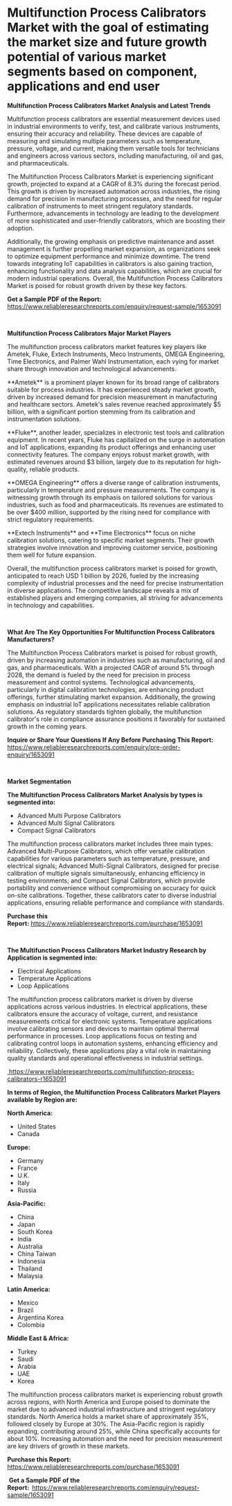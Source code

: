 <p><h1>Multifunction Process Calibrators Market with the goal of estimating the market size and future growth potential of various market segments based on component, applications and end user</h1></p><p><strong>Multifunction Process Calibrators Market Analysis and Latest Trends</strong></p>
<p><p>Multifunction process calibrators are essential measurement devices used in industrial environments to verify, test, and calibrate various instruments, ensuring their accuracy and reliability. These devices are capable of measuring and simulating multiple parameters such as temperature, pressure, voltage, and current, making them versatile tools for technicians and engineers across various sectors, including manufacturing, oil and gas, and pharmaceuticals.</p><p>The Multifunction Process Calibrators Market is experiencing significant growth, projected to expand at a CAGR of 8.3% during the forecast period. This growth is driven by increased automation across industries, the rising demand for precision in manufacturing processes, and the need for regular calibration of instruments to meet stringent regulatory standards. Furthermore, advancements in technology are leading to the development of more sophisticated and user-friendly calibrators, which are boosting their adoption.</p><p>Additionally, the growing emphasis on predictive maintenance and asset management is further propelling market expansion, as organizations seek to optimize equipment performance and minimize downtime. The trend towards integrating IoT capabilities in calibrators is also gaining traction, enhancing functionality and data analysis capabilities, which are crucial for modern industrial operations. Overall, the Multifunction Process Calibrators Market is poised for robust growth driven by these key factors.</p></p>
<p><strong>Get a Sample PDF of the Report:&nbsp;</strong> <a href="https://www.reliableresearchreports.com/enquiry/request-sample/1653091?utm_campaign=3530&utm_medium=2&utm_source=Github&utm_content=ia&utm_term=16042025&utm_id=multifunction-process-calibrators">https://www.reliableresearchreports.com/enquiry/request-sample/1653091</a></p>
<p>&nbsp;</p>
<p><strong>Multifunction Process Calibrators Major Market Players</strong></p>
<p><p>The multifunction process calibrators market features key players like Ametek, Fluke, Extech Instruments, Meco Instruments, OMEGA Engineering, Time Electronics, and Palmer Wahl Instrumentation, each vying for market share through innovation and technological advancements.</p><p>**Ametek** is a prominent player known for its broad range of calibrators suitable for process industries. It has experienced steady market growth, driven by increased demand for precision measurement in manufacturing and healthcare sectors. Ametek's sales revenue reached approximately $5 billion, with a significant portion stemming from its calibration and instrumentation solutions.</p><p>**Fluke**, another leader, specializes in electronic test tools and calibration equipment. In recent years, Fluke has capitalized on the surge in automation and IoT applications, expanding its product offerings and enhancing user connectivity features. The company enjoys robust market growth, with estimated revenues around $3 billion, largely due to its reputation for high-quality, reliable products.</p><p>**OMEGA Engineering** offers a diverse range of calibration instruments, particularly in temperature and pressure measurements. The company is witnessing growth through its emphasis on tailored solutions for various industries, such as food and pharmaceuticals. Its revenues are estimated to be over $400 million, supported by the rising need for compliance with strict regulatory requirements.</p><p>**Extech Instruments** and **Time Electronics** focus on niche calibration solutions, catering to specific market segments. Their growth strategies involve innovation and improving customer service, positioning them well for future expansion.</p><p>Overall, the multifunction process calibrators market is poised for growth, anticipated to reach USD 1 billion by 2026, fueled by the increasing complexity of industrial processes and the need for precise instrumentation in diverse applications. The competitive landscape reveals a mix of established players and emerging companies, all striving for advancements in technology and capabilities.</p></p>
<p>&nbsp;</p>
<p><strong>What Are The Key Opportunities For Multifunction Process Calibrators Manufacturers?</strong></p>
<p><p>The Multifunction Process Calibrators market is poised for robust growth, driven by increasing automation in industries such as manufacturing, oil and gas, and pharmaceuticals. With a projected CAGR of around 5% through 2028, the demand is fueled by the need for precision in process measurement and control systems. Technological advancements, particularly in digital calibration technologies, are enhancing product offerings, further stimulating market expansion. Additionally, the growing emphasis on industrial IoT applications necessitates reliable calibration solutions. As regulatory standards tighten globally, the multifunction calibrator's role in compliance assurance positions it favorably for sustained growth in the coming years.</p></p>
<p><strong>Inquire or Share Your Questions If Any Before Purchasing This Report:</strong> <a href="https://www.reliableresearchreports.com/enquiry/pre-order-enquiry/1653091?utm_campaign=3530&utm_medium=2&utm_source=Github&utm_content=ia&utm_term=16042025&utm_id=multifunction-process-calibrators">https://www.reliableresearchreports.com/enquiry/pre-order-enquiry/1653091</a></p>
<p>&nbsp;</p>
<p><strong>Market Segmentation</strong></p>
<p><strong>The Multifunction Process Calibrators Market Analysis by types is segmented into:</strong></p>
<p><ul><li>Advanced Multi Purpose Calibrators</li><li>Advanced Multi Signal Calibrators</li><li>Compact Signal Calibrators</li></ul></p>
<p><p>The multifunction process calibrators market includes three main types: Advanced Multi-Purpose Calibrators, which offer versatile calibration capabilities for various parameters such as temperature, pressure, and electrical signals; Advanced Multi-Signal Calibrators, designed for precise calibration of multiple signals simultaneously, enhancing efficiency in testing environments; and Compact Signal Calibrators, which provide portability and convenience without compromising on accuracy for quick on-site calibrations. Together, these calibrators cater to diverse industrial applications, ensuring reliable performance and compliance with standards.</p></p>
<p><strong>Purchase this Report:&nbsp;</strong><a href="https://www.reliableresearchreports.com/purchase/1653091?utm_campaign=3530&utm_medium=2&utm_source=Github&utm_content=ia&utm_term=16042025&utm_id=multifunction-process-calibrators">https://www.reliableresearchreports.com/purchase/1653091</a></p>
<p>&nbsp;</p>
<p><strong>The Multifunction Process Calibrators Market Industry Research by Application is segmented into:</strong></p>
<p><ul><li>Electrical Applications</li><li>Temperature Applications</li><li>Loop Applications</li></ul></p>
<p><p>The multifunction process calibrators market is driven by diverse applications across various industries. In electrical applications, these calibrators ensure the accuracy of voltage, current, and resistance measurements critical for electronic systems. Temperature applications involve calibrating sensors and devices to maintain optimal thermal performance in processes. Loop applications focus on testing and calibrating control loops in automation systems, enhancing efficiency and reliability. Collectively, these applications play a vital role in maintaining quality standards and operational effectiveness in industrial settings.</p></p>
<p><a href="https://www.reliableresearchreports.com/multifunction-process-calibrators-r1653091?utm_campaign=3530&utm_medium=2&utm_source=Github&utm_content=ia&utm_term=16042025&utm_id=multifunction-process-calibrators">&nbsp;https://www.reliableresearchreports.com/multifunction-process-calibrators-r1653091</a></p>
<p><strong>In terms of Region, the Multifunction Process Calibrators Market Players available by Region are:</strong></p>
<p>
    <p> <strong> North America: </strong>
        <ul>
            <li>United States</li>
            <li>Canada</li>
        </ul>
        </p> 
    <p> <strong> Europe: </strong>
        <ul>
            <li>Germany</li>
            <li>France</li>
            <li>U.K.</li>
            <li>Italy</li>
            <li>Russia</li>
        </ul>
        </p> 
    <p> <strong> Asia-Pacific: </strong>
        <ul>
            <li>China</li>
            <li>Japan</li>
            <li>South Korea</li>
            <li>India</li>
            <li>Australia</li>
            <li>China Taiwan</li>
            <li>Indonesia</li>
            <li>Thailand</li>
            <li>Malaysia</li>
        </ul>
        </p> 
    <p> <strong> Latin America: </strong>
        <ul>
            <li>Mexico</li>
            <li>Brazil</li>
            <li>Argentina Korea</li>
            <li>Colombia</li>
        </ul>
        </p> 
    <p> <strong> Middle East & Africa: </strong>
        <ul>
            <li>Turkey</li>
            <li>Saudi</li>
            <li>Arabia</li>
            <li>UAE</li>
            <li>Korea</li>
        </ul>
    </p>
    </p>
<p><p>The multifunction process calibrators market is experiencing robust growth across regions, with North America and Europe poised to dominate the market due to advanced industrial infrastructure and stringent regulatory standards. North America holds a market share of approximately 35%, followed closely by Europe at 30%. The Asia-Pacific region is rapidly expanding, contributing around 25%, while China specifically accounts for about 10%. Increasing automation and the need for precision measurement are key drivers of growth in these markets.</p></p>
<p><strong>Purchase this Report: </strong><a href="https://www.reliableresearchreports.com/purchase/1653091?utm_campaign=3530&utm_medium=2&utm_source=Github&utm_content=ia&utm_term=16042025&utm_id=multifunction-process-calibrators">https://www.reliableresearchreports.com/purchase/1653091</a></p>
<p>&nbsp;<strong>Get a Sample PDF of the Report:&nbsp;&nbsp;</strong><a href="https://www.reliableresearchreports.com/enquiry/request-sample/1653091?utm_campaign=3530&utm_medium=2&utm_source=Github&utm_content=ia&utm_term=16042025&utm_id=multifunction-process-calibrators">https://www.reliableresearchreports.com/enquiry/request-sample/1653091</a></p>
<p><strong></strong></p>
<p><p></p><p></p><p></p></p>